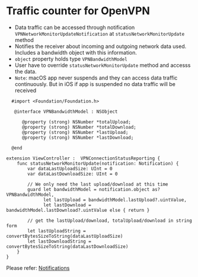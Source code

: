 # Traffic counter for OpenVPN

- Data traffic can be accessed through notification `VPNNetworkMonitorUpdateNotification` at `statusNetworkMonitorUpdate` method
- Notifies the receiver about incoming and outgoing network data used. Includes a bandwidth object with this   information.
- `object` property holds type `VPNBandwidthModel`
-  User have to override `statusNetworkMonitorUpdate` method and accesss the data.
-  `Note`: 
    macOS app never suspends and they can access data traffic continuously. But in iOS if app is suspended no data traffic will be received

```
  #import <Foundation/Foundation.h>
 
   @interface VPNBandwidthModel : NSObject
   
      @property (strong) NSNumber *totalUpload;
      @property (strong) NSNumber *totalDownload;
      @property (strong) NSNumber *lastUpload;
      @property (strong) NSNumber *lastDownload;
   
  @end
```


```
extension ViewController :  VPNConnectionStatusReporting {
    func statusNetworkMonitorUpdate(notification: Notification) {
        var dataLastUploadSize: UInt = 0
        var dataLastDownloadSize: UInt = 0
        
        // We only need the last upload/download at this time
        guard let bandwidthModel = notification.object as? VPNBandwidthModel,
              let lastUpload = bandwidthModel.lastUpload?.uintValue,
              let lastDownload = bandwidthModel.lastDownload?.uintValue else { return }
        
        // get the lastUpload/download, totalUpload/download in string form
        let lastUploadString = convertBytesSizeToString(dataLastUploadSize)
        let lastDownloadString = convertBytesSizeToString(dataLastDownloadSize)
    }
}
```

Please refer: [Notifications](https://github.com/wlvpn/ConsumerVPN-macOS/blob/main/SDK/Documentation/Notifications.md)
